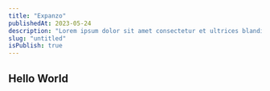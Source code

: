 ```yaml
---
title: "Expanzo"
publishedAt: 2023-05-24
description: "Lorem ipsum dolor sit amet consectetur et ultrices blandit neque ege"
slug: "untitled"
isPublish: true
---
```


## Hello World
